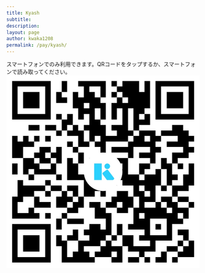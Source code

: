 ```yaml
---
title: Kyash
subtitle: 
description: 
layout: page
author: kwaka1208
permalink: /pay/kyash/
---
```

スマートフォンでのみ利用できます。QRコードをタップするか、スマートフォンで読み取ってください。
[![Kyash](/assets/images/payment/qr_kyash.png)](kyash://qr/u/3699565239186766293)

